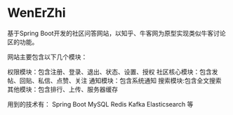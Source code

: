 # WenErZhi
基于Spring Boot开发的社区问答网站，以知乎、牛客网为原型实现类似牛客讨论区的功能。



网站主要包含以下几个模块：

权限模块：包含注册、登录、退出、状态、设置、授权
社区核心模块：包含发帖、回贴、私信、点赞、关注
通知模块：包含系统通知
搜索模块:包含全文搜索
其他模块：包含排行、上传、服务器缓存


用到的技术有：
Spring Boot
MySQL
Redis
Kafka
Elasticsearch
等
